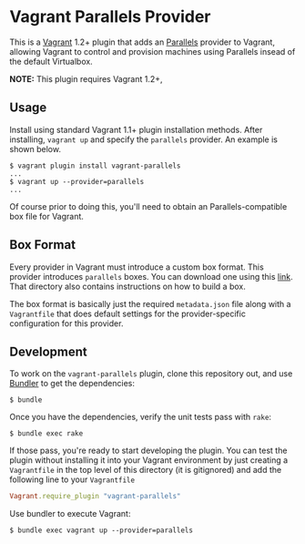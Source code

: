 # Vagrant Parallels Provider

This is a [Vagrant](http://www.vagrantup.com) 1.2+ plugin that adds an [Parallels](http://www.parallels.com/products/desktop/)
provider to Vagrant, allowing Vagrant to control and provision machines using Parallels insead of the default Virtualbox.

**NOTE:** This plugin requires Vagrant 1.2+,

## Usage

Install using standard Vagrant 1.1+ plugin installation methods. After
installing, `vagrant up` and specify the `parallels` provider. An example is
shown below.

```
$ vagrant plugin install vagrant-parallels
...
$ vagrant up --provider=parallels
...
```

Of course prior to doing this, you'll need to obtain an Parallels-compatible
box file for Vagrant.

## Box Format

Every provider in Vagrant must introduce a custom box format. This
provider introduces `parallels` boxes. You can download one using this [link](https://s3-eu-west-1.amazonaws.com/vagrant-parallels/devbox.box).
That directory also contains instructions on how to build a box.

The box format is basically just the required `metadata.json` file
along with a `Vagrantfile` that does default settings for the
provider-specific configuration for this provider.

## Development

To work on the `vagrant-parallels` plugin, clone this repository out, and use
[Bundler](http://gembundler.com) to get the dependencies:

```
$ bundle
```

Once you have the dependencies, verify the unit tests pass with `rake`:

```
$ bundle exec rake
```

If those pass, you're ready to start developing the plugin. You can test
the plugin without installing it into your Vagrant environment by just
creating a `Vagrantfile` in the top level of this directory (it is gitignored)
and add the following line to your `Vagrantfile`
```ruby
Vagrant.require_plugin "vagrant-parallels"
```
Use bundler to execute Vagrant:
```
$ bundle exec vagrant up --provider=parallels
```
